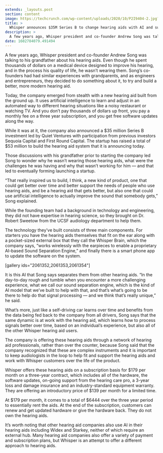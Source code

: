 ```yaml
--- 
extends: _layouts.post 
section: content 
image: https://techcrunch.com/wp-content/uploads/2020/10/P2I9404-2.jpg?w=600 
title: > 
  Whisper announces $35M Series B to change hearing aids with AI and subscription model – TechCrunch 
description: > 
  A few years ago, Whisper president and co-founder Andrew Song was talking to his grandfather about his hearing aids.The startup has raised a total of $53 million to build the hearing aid system that it is announcing today.They do not own the hearing aids.It’s worth noting that other hearing aid companies also use AI in their hearing aids including Widex and Starkey, neither of which require an external hub.Many hearing aid companies also offer a variety of payment and subscription plans, but Whisper is an attempt to offer a different approach to hearing aids. 
date: 1602784079.491494 
--- 
```

A few years ago, Whisper president and co-founder Andrew Song was talking to his grandfather about his hearing aids. Even though he spent thousands of dollars on a medical device designed to improve his hearing, and in the process his quality of life, he wasn’t wearing them. Song’s co-founders had had similar experiences with grandparents, and as engineers and entrepreneurs, they decided to do something about it, to try and build a better, more modern hearing aid.

Today, the company emerged from stealth with a new hearing aid built from the ground up. It uses artificial intelligence to learn and adjust in an automated way to different hearing situations like a noisy restaurant or watching TV. And you don’t pay thousands of dollars up front, you pay a monthly fee on a three year subscription, and you get free software updates along the way.

While it was at it, the company also announced a $35 million Series B investment led by Quiet Ventures with participation from previous investors Sequoia Capital and First Round Capital. The startup has raised a total of $53 million to build the hearing aid system that it is announcing today.

Those discussions with his grandfather prior to starting the company led Song to wonder why he wasn’t wearing those hearing aids, what were the challenges he was having and why that wasn’t working for him — and that led to eventually forming launching a startup.

“That really inspired us to build, I think, a new kind of product, one that could get better over time and better support the needs of people who use hearing aids, and be a hearing aid that gets better, but also one that could use artificial intelligence to actually improve the sound that somebody gets,” Song explained.

While the founding team had a background in technology and engineering, they did not have expertise in hearing science, so they brought on Dr. Robert Sweetow from the UCSF audiology department to help them.

The technology they’ve built consists of three main components. For starters you have the hearing aids themselves that fit on the ear along with a pocket-sized external box that they call the Whisper Brain, which the company says, “works wirelessly with the earpieces to enable a proprietary AI-based Sound Separation Engine,” and finally there is a smart phone app to update the software on the system.

[gallery ids="2061352,2061353,2061354"]

It is this AI that Song says separates them from other hearing aids. “In the day-to-day rough and tumble when you encounter a more challenging experience, what we call our sound separation engine, which is the kind of AI model that we’ve built to help with that, and that’s what’s going to be there to help do that signal processing — and we think that’s really unique,” he said.

What’s more, just like a self-driving car learns over time and benefits from the data being fed back to the company from all drivers, Song says that the same dynamic is at work with the hearing aid, which learns how to process signals better over time, based on an individual’s experience, but also all of the other Whisper hearing aid users.

The company is offering these hearing aids through a network of hearing aid professionals, rather than over the counter, because Song said that the company recognized that these are complex instruments and it is important to keep audiologists in the loop to help fit and support the hearing aids and work with Whisper customers over the life of the product.

Whisper offers these hearing aids on a subscription basis for $179 per month on a three-year contract, which includes all of the hardware, the software updates, on-going support from the hearing care pro, a 3-year loss and damage insurance and an industry-standard equipment warranty. They are offering an introductory price of $139 per month for a limited time.

At $179 per month, it comes to a total of $6444 over the three year period to essentially rent the aids. At the end of the subscription, customers can renew and get updated hardware or give the hardware back. They do not own the hearing aids.

It’s worth noting that other hearing aid companies also use AI in their hearing aids including Widex and Starkey, neither of which require an external hub. Many hearing aid companies also offer a variety of payment and subscription plans, but Whisper is an attempt to offer a different approach to hearing aids.